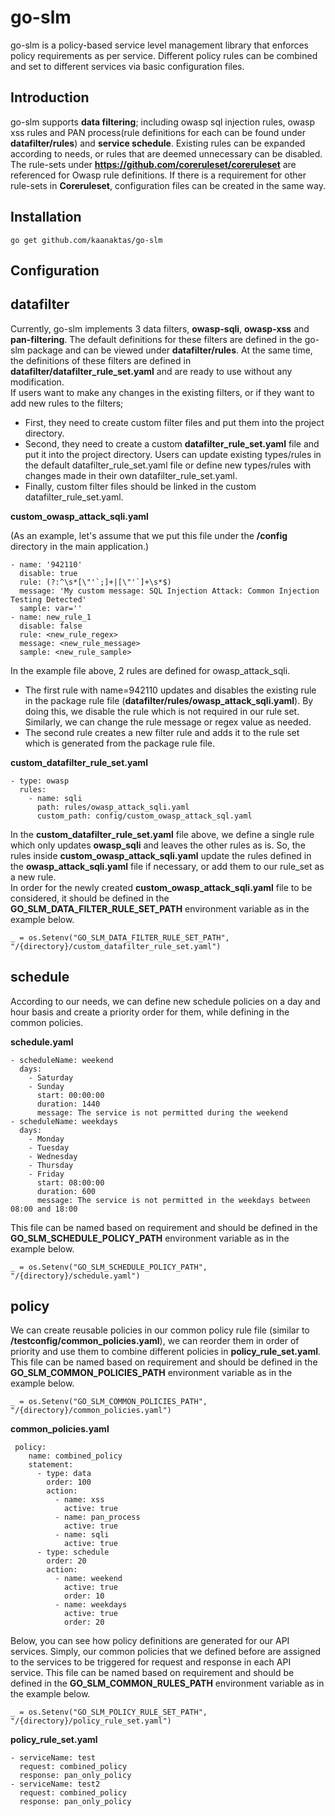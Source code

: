 # go-slm

go-slm is a policy-based service level management library that enforces policy requirements as per service. Different policy rules can be combined 
and set to different services via basic configuration files.

Introduction
------------

go-slm supports **data filtering**; including owasp sql injection rules, owasp xss rules and 
PAN process(rule definitions for each can be found under **datafilter/rules**) and **service schedule**. 
Existing rules can be expanded according to needs, or rules that are deemed unnecessary can be disabled.
The rule-sets under **https://github.com/coreruleset/coreruleset** are referenced for Owasp rule definitions. 
If there is a requirement for other rule-sets in **Coreruleset**, configuration files can be created in the same way.

Installation
-------------

`go get github.com/kaanaktas/go-slm`

Configuration
-------------

## datafilter

Currently, go-slm implements 3 data filters, **owasp-sqli**, **owasp-xss** and **pan-filtering**. The default definitions for these filters are defined in the go-slm package 
and can be viewed under **datafilter/rules**. At the same time, the definitions of these filters are defined in **datafilter/datafilter_rule_set.yaml** and are ready to use without any modification.<br/>
If users want to make any changes in the existing filters, or if they want to add new rules to the filters;
* First, they need to create custom filter files and put them into the project directory. 
* Second, they need to create a custom **datafilter_rule_set.yaml** file and put it into the project directory. Users can update existing types/rules in the default datafilter_rule_set.yaml file 
or define new types/rules with changes made in their own datafilter_rule_set.yaml.
* Finally, custom filter files should be linked in the custom datafilter_rule_set.yaml. 

**custom_owasp_attack_sqli.yaml**

(As an example, let's assume that we put this file under the **/config** directory in the main application.)

```
- name: '942110'
  disable: true
  rule: (?:^\s*[\"'`;]+|[\"'`]+\s*$)
  message: 'My custom message: SQL Injection Attack: Common Injection Testing Detected'
  sample: var=''
- name: new_rule_1
  disable: false
  rule: <new_rule_regex>
  message: <new_rule_message>
  sample: <new_rule_sample>
```

In the example file above, 2 rules are defined for owasp_attack_sqli. 
* The first rule with name=942110 updates and disables the existing rule in the package rule file (**datafilter/rules/owasp_attack_sqli.yaml**). 
By doing this, we disable the rule which is not required in our rule set. Similarly, we can change the rule message or regex value as needed.
* The second rule creates a new filter rule and adds it to the rule set which is generated from the package rule file.


**custom_datafilter_rule_set.yaml**

```
- type: owasp
  rules:
    - name: sqli
      path: rules/owasp_attack_sqli.yaml
      custom_path: config/custom_owasp_attack_sql.yaml
```

In the **custom_datafilter_rule_set.yaml** file above, we define a single rule which only updates **owasp_sqli** and leaves the other rules as is.
So, the rules inside **custom_owasp_attack_sqli.yaml** update the rules defined in the **owasp_attack_sqli.yaml** file if necessary, or add them to our rule_set as a new rule.</br>
In order for the newly created **custom_owasp_attack_sqli.yaml** file to be considered, it should be defined in the **GO_SLM_DATA_FILTER_RULE_SET_PATH** environment variable as in the example below.

`_ = os.Setenv("GO_SLM_DATA_FILTER_RULE_SET_PATH", "/{directory}/custom_datafilter_rule_set.yaml")
`

## schedule

According to our needs, we can define new schedule policies on a day and hour basis and create a priority order for them, while defining in the common policies.

**schedule.yaml**

```
- scheduleName: weekend
  days:
    - Saturday
    - Sunday
      start: 00:00:00
      duration: 1440
      message: The service is not permitted during the weekend
- scheduleName: weekdays
  days:
    - Monday
    - Tuesday
    - Wednesday
    - Thursday
    - Friday
      start: 08:00:00
      duration: 600
      message: The service is not permitted in the weekdays between 08:00 and 18:00
```

This file can be named based on requirement and should be defined in the **GO_SLM_SCHEDULE_POLICY_PATH**
environment variable as in the example below.

`_ = os.Setenv("GO_SLM_SCHEDULE_POLICY_PATH", "/{directory}/schedule.yaml")
`

## policy

We can create reusable policies in our common policy rule file (similar to **/testconfig/common_policies.yaml**), we can reorder them in order of priority
and use them to combine different policies in **policy_rule_set.yaml**. This file can be named based on requirement and should be defined in 
the **GO_SLM_COMMON_POLICIES_PATH** environment variable as in the example below. 

`_ = os.Setenv("GO_SLM_COMMON_POLICIES_PATH", "/{directory}/common_policies.yaml")
`

**common_policies.yaml**

```
 policy:
    name: combined_policy
    statement:
      - type: data
        order: 100
        action:
          - name: xss
            active: true
          - name: pan_process
            active: true
          - name: sqli
            active: true
      - type: schedule
        order: 20
        action:
          - name: weekend
            active: true
            order: 10
          - name: weekdays
            active: true
            order: 20
```

Below, you can see how policy definitions are generated for our API services. Simply, our common policies that we defined 
before are assigned to the services to be triggered for request and response in each API service.
This file can be named based on requirement and should be defined in the **GO_SLM_COMMON_RULES_PATH**
environment variable as in the example below.

`_ = os.Setenv("GO_SLM_POLICY_RULE_SET_PATH", "/{directory}/policy_rule_set.yaml")
`

**policy_rule_set.yaml**

```
- serviceName: test
  request: combined_policy
  response: pan_only_policy
- serviceName: test2
  request: combined_policy
  response: pan_only_policy
```
